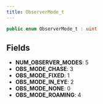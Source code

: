 ```yaml
---
title: ObserverMode_t
---
```


```csharp
public enum ObserverMode_t : uint
```

## Fields

- **NUM_OBSERVER_MODES**: 5
- **OBS_MODE_CHASE**: 3
- **OBS_MODE_FIXED**: 1
- **OBS_MODE_IN_EYE**: 2
- **OBS_MODE_NONE**: 0
- **OBS_MODE_ROAMING**: 4


